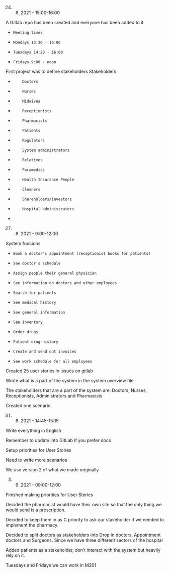 24. 8. 2021 - 15:00-16:00


A Gitlab repo has been created and everyone has been added to it
-     Meeting times
-     Mondays 13:30 - 16:00
-     Tuesdays 14:20 - 16:00
-     Fridays 9:00 - noon



First project was to define stakeholders
Stakeholders
-         Doctors
-         Nurses
-         Midwives
-         Receptionists
-         Pharmacists
-         Patients
-         Regulators
-         System administrators
-         Relatives
-         Paramedics
-         Health Insurance People
-         Cleaners
-         Shareholders/Investors
-         Hospital administrators
- 

27. 8. 2021 - 9:00-12:00

System funcions
-     Book a doctor's appointment (receptionist books for patients)
-     See doctor's schedule
-     Assign people their general physician
-     See information on doctors and other employees
-     Search for patients
-     See medical history
-     See general information
-     See inventory
-     Order drugs
-     Patient drug history
-     Create and send out invoices
-     See work schedule for all employees

Created 25 user stories in issues on gitlab

Wrote what is a part of the system in the system overview file

The stakeholders that are a part of the system are: Doctors, Nurses, Receptionists, Administrators and Pharmacists

Created one scenario

31. 8. 2021 - 14:45-15:15

Write everything in English

Remember to update into GitLab if you prefer docs

Setup priorities for User Stories

Need to write more scenarios

We use version 2 of what we made originally

03. 09. 2021 - 09:00-12:00

Finished making priorities for User Stories

Decided the pharmacist would have their own site so that the only thing we would send is a prescription.

Decided to keep them in as C priority to ask our stakeholder if we needed to implement the pharmacy.

Decided to split doctors as stakeholders into Drop in doctors, Appointment doctors and Surgeons. Since we have three different sectors of the hospital

Added patients as a stakeholder, don't interact with the system but heavily rely on it.

Tuesdays and Fridays we can work in M201
